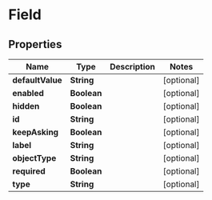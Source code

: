 

# Field


## Properties

Name | Type | Description | Notes
------------ | ------------- | ------------- | -------------
**defaultValue** | **String** |  |  [optional]
**enabled** | **Boolean** |  |  [optional]
**hidden** | **Boolean** |  |  [optional]
**id** | **String** |  |  [optional]
**keepAsking** | **Boolean** |  |  [optional]
**label** | **String** |  |  [optional]
**objectType** | **String** |  |  [optional]
**required** | **Boolean** |  |  [optional]
**type** | **String** |  |  [optional]



